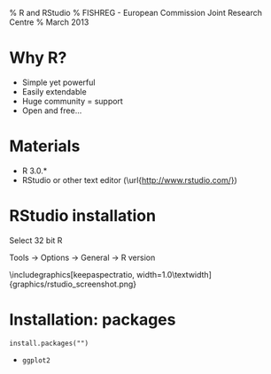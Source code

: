 % R and RStudio
% FISHREG - European Commission Joint Research Centre
% March 2013

# Why R?

* Simple yet powerful
* Easily extendable
* Huge community = support
* Open and free...

# Materials

* R 3.0.*
* RStudio or other text editor (\url{http://www.rstudio.com/})

# RStudio installation

Select 32 bit R

Tools -> Options -> General -> R version

\includegraphics[keepaspectratio, width=1.0\textwidth]{graphics/rstudio_screenshot.png}

# Installation: packages

`install.packages("")`

* `ggplot2`


